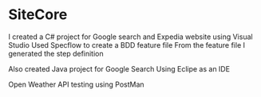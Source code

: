 # SiteCore
I created a C# project for Google search and Expedia website using Visual Studio
Used Specflow to create a BDD feature file 
From the feature file I generated the step definition

Also created Java project for Google Search Using Eclipe as an IDE 

Open Weather API testing using PostMan
